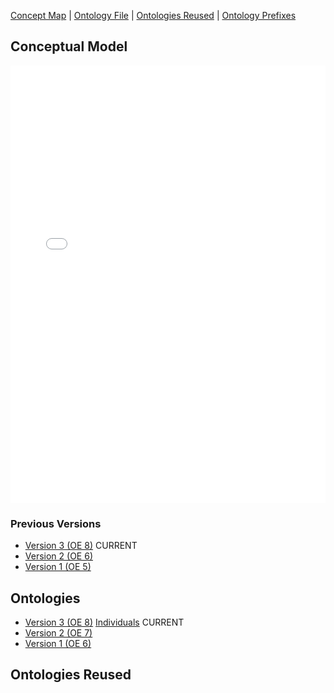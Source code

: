 [Concept Map](#conceptual-model) | [Ontology File](#ontologies) | [Ontologies Reused](#ontologies-reused) | [Ontology Prefixes](#ontology-prefixes)

## Conceptual Model

<iframe src="files/ConceptualModel_v3.pdf" style="width: 100%;height: 700px;border: none;"></iframe>

### Previous Versions

- [Version 3 (OE 8)](files/ConceptualModel_v3.pdf) CURRENT
- [Version 2 (OE 6)](files/ConceptualModel_v2.pdf)
- [Version 1 (OE 5)](files/ConceptualModel_v1.pdf)

## Ontologies

- [Version 3 (OE 8)](https://github.com/tetherless-world/ontology-engineering/blob/c65013f0f13175273378c6a35a18031150a03e32/oe2022/dog-breed-ontology/find-a-pet.rdf) [Individuals](https://github.com/tetherless-world/ontology-engineering/blob/c65013f0f13175273378c6a35a18031150a03e32/oe2022/dog-breed-ontology/find-a-pet-individuals.rdf) CURRENT
- [Version 2 (OE 7)](https://github.com/tetherless-world/ontology-engineering/blob/3ffedc3e1063ee3ddeb0f233c9d43d29989e17bc/oe2022/dog-breed-ontology/find-a-pet.rdf)
- [Version 1 (OE 6)](https://github.com/tetherless-world/ontology-engineering/blob/40b9433c732a6adc31d5fb0dd1c953f172dbd228/oe2022/dog-breed-ontology/find-a-pet.rdf) 

## Ontologies Reused


